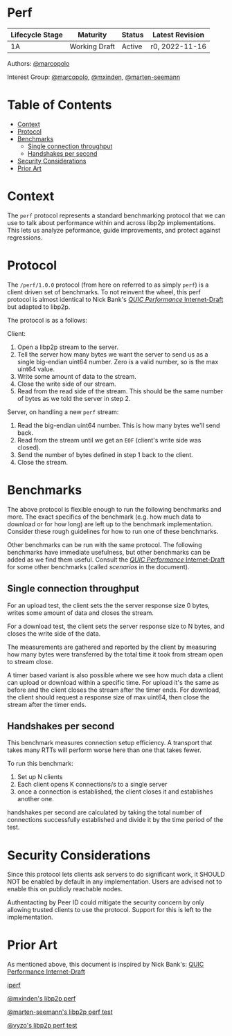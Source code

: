 # Perf <!-- omit in toc -->

| Lifecycle Stage | Maturity      | Status | Latest Revision |
| --------------- | ------------- | ------ | --------------- |
| 1A              | Working Draft | Active | r0, 2022-11-16  |

Authors: [@marcopolo]

Interest Group: [@marcopolo], [@mxinden], [@marten-seemann]

[@marcopolo]: https://github.com/mxinden
[@mxinden]: https://github.com/mxinden
[@marten-seemann]: https://github.com/marten-seemann

# Table of Contents <!-- omit in toc -->
- [Context](#context)
- [Protocol](#protocol)
- [Benchmarks](#benchmarks)
  - [Single connection throughput](#single-connection-throughput)
  - [Handshakes per second](#handshakes-per-second)
- [Security Considerations](#security-considerations)
- [Prior Art](#prior-art)

# Context

The `perf` protocol represents a standard benchmarking protocol that we can use
to talk about performance within and across libp2p implementations. This lets us
analyze peformance, guide improvements, and protect against regressions.

# Protocol

The `/perf/1.0.0` protocol (from here on referred to as simply `perf`) is a
client driven set of benchmarks. To not reinvent the wheel, this perf protocol
is almost identical to Nick Bank's [_QUIC Performance_
Internet-Draft](https://datatracker.ietf.org/doc/html/draft-banks-quic-performance#section-2.3)
but adapted to libp2p.


The protocol is as a follows:

Client:

1. Open a libp2p stream to the server.
2. Tell the server how many bytes we want the server to send us as a single
   big-endian uint64 number. Zero is a valid number, so is the max uint64 value.
3. Write some amount of data to the stream.
4. Close the write side of our stream.
5. Read from the read side of the stream. This
   should be the same number of bytes as we told the server in step 2.

Server, on handling a new `perf` stream:
1. Read the big-endian uint64 number. This is how many bytes we'll send back.
2. Read from the stream until we get an `EOF` (client's write side was closed).
3. Send the number of bytes defined in step 1 back to the client.
4. Close the stream.

# Benchmarks

The above protocol is flexible enough to run the following benchmarks and more.
The exact specifics of the benchmark (e.g. how much data to download or for how
long) are left up to the benchmark implementation. Consider these rough
guidelines for how to run one of these benchmarks.

Other benchmarks can be run with the same protocol. The following benchmarks
have immediate usefulness, but other benchmarks can be added as we find them
useful. Consult the [_QUIC Performance_
Internet-Draft](https://datatracker.ietf.org/doc/html/draft-banks-quic-performance#section-2.3)
for some other benchmarks (called _scenarios_ in the document).

## Single connection throughput

For an upload test, the client sets the the server response size 0 bytes, writes
some amount of data and closes the stream.

For a download test, the client sets the server response size to N bytes, and
closes the write side of the data.

The measurements are gathered and reported by the client by measuring how many
bytes were transferred by the total time it took from stream open to stream
close.

A timer based variant is also possible where we see how much data a client can
upload or download within a specific time. For upload it's the same as before
and the client closes the stream after the timer ends. For download, the client
should request a response size of max uint64, then close the stream after the
timer ends.

## Handshakes per second

This benchmark measures connection setup efficiency. A transport that takes many
RTTs will perform worse here than one that takes fewer.

To run this benchmark:
1. Set up N clients
2. Each client opens K connections/s to a single server
3. once a connection is established, the client closes it and establishes
   another one.

handshakes per second are calculated by taking the total number of connections
successfully established and divide it by the time period of the test.

# Security Considerations

Since this protocol lets clients ask servers to do significant work, it
SHOULD NOT be enabled by default in any implementation. Users are advised not to
enable this on publicly reachable nodes.

Authentacting by Peer ID could mitigate the security concern by only allowing
trusted clients to use the protocol. Support for this is left to the implementation.

# Prior Art

As mentioned above, this document is inspired by Nick Bank's: [QUIC Performance Internet-Draft](https://datatracker.ietf.org/doc/html/draft-banks-quic-performance)

[iperf](https://iperf.fr)

[@mxinden's libp2p perf](https://github.com/mxinden/libp2p-perf)

[@marten-seemann's libp2p perf test](https://github.com/marten-seemann/libp2p-perf-test/)

[@vyzo's libp2p perf test](https://github.com/vyzo/libp2p-perf-test/)

